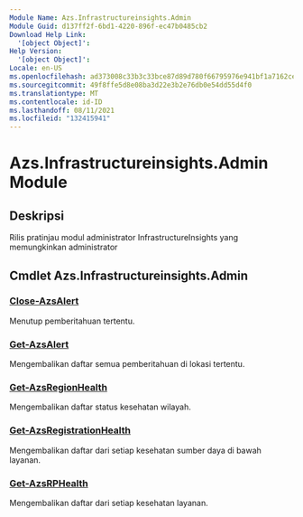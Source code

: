 ```yaml
---
Module Name: Azs.Infrastructureinsights.Admin
Module Guid: d137ff2f-6bd1-4220-896f-ec47b0485cb2
Download Help Link:
  '[object Object]': 
Help Version:
  '[object Object]': 
Locale: en-US
ms.openlocfilehash: ad373008c33b3c33bce87d89d780f66795976e941bf1a7162cef8366c5e3b1cd
ms.sourcegitcommit: 49f8ffe5d8e08ba3d22e3b2e76db0e54dd55d4f0
ms.translationtype: MT
ms.contentlocale: id-ID
ms.lasthandoff: 08/11/2021
ms.locfileid: "132415941"
---
```

# Azs.Infrastructureinsights.Admin Module
## Deskripsi
Rilis pratinjau modul administrator InfrastructureInsights yang memungkinkan administrator  

## Cmdlet Azs.Infrastructureinsights.Admin
### [Close-AzsAlert](Close-AzsAlert.md)
Menutup pemberitahuan tertentu.

### [Get-AzsAlert](Get-AzsAlert.md)
Mengembalikan daftar semua pemberitahuan di lokasi tertentu.

### [Get-AzsRegionHealth](Get-AzsRegionHealth.md)
Mengembalikan daftar status kesehatan wilayah.

### [Get-AzsRegistrationHealth](Get-AzsRegistrationHealth.md)
Mengembalikan daftar dari setiap kesehatan sumber daya di bawah layanan.

### [Get-AzsRPHealth](Get-AzsRPHealth.md)
Mengembalikan daftar dari setiap kesehatan layanan.

